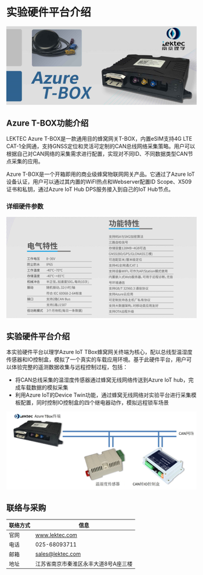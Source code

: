 # 实验硬件平台介绍

![](images/tbox.png)

## Azure T-BOX功能介绍

LEKTEC Azure T-BOX是一款通用目的蜂窝网关T-BOX，内置eSIM支持4G LTE CAT-1全网通，支持GNSS定位和灵活可定制的CAN总线网络采集策略。用户可以根据自己对CAN网络的采集需求进行配置，实现对不同ID、不同数据类型CAN节点采集的应用。

Azure T-BOX是一个开箱即用的商业级蜂窝物联网网关产品。它通过了Azure IoT设备认证，用户可以通过其内置的WiFI热点和Webserver配置ID Scope、X509证书和私钥，通过Azure IoT Hub DPS服务接入到自己的IoT Hub节点。

### 详细硬件参数

![](images/spec.png)

## 实验硬件平台介绍

本实验硬件平台以理学Azure IoT TBox蜂窝网关终端为核心，配以总线型温湿度传感器和IO控制盒，模拟了一个真实的车载应用环境。基于此硬件平台，用户可以体验完整的遥测数据收集与远程控制过程，包括：

- 将CAN总线采集的温湿度传感器通过蜂窝无线网络传送到Azure IoT hub，完成车载数据的模拟采集
- 利用Azure IoT的Device Twin功能，通过蜂窝无线网络对实验平台进行采集模板配置，同时控制IO控制盒的四个继电器动作，模拟远程锁车场景

![](images/platform.png)

## 联络与采购

|联络方式|信息|
|---|---|
|官网|www.lektec.com|
|电话|025-68093711|
|邮箱|sales@lektec.com|
|地址|江苏省南京市秦淮区永丰大道8号A座三楼

